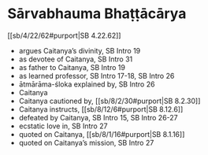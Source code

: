 # Sārvabhauma Bhaṭṭācārya

[[sb/4/22/62#purport|SB 4.22.62]]

* argues Caitanya’s divinity, SB Intro 19
* as devotee of Caitanya, SB Intro 31
* as father to Caitanya, SB Intro 19
* as learned professor, SB Intro 17-18, SB Intro 26
* ātmārāma-śloka explained by, SB Intro 26
* Caitanya 
* Caitanya cautioned by, [[sb/8/2/30#purport|SB 8.2.30]]
* Caitanya instructs, [[sb/8/12/6#purport|SB 8.12.6]]
* defeated by Caitanya, SB Intro 15, SB Intro 26-27
* ecstatic love in, SB Intro 27
* quoted on Caitanya, [[sb/8/1/16#purport|SB 8.1.16]]
* quoted on Caitanya’s mission, SB Intro 27
